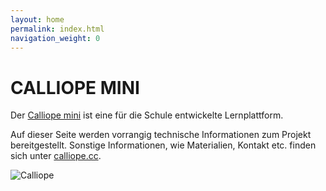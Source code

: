 ```yaml
---
layout: home
permalink: index.html
navigation_weight: 0
---
```

# CALLIOPE MINI

Der [Calliope mini](https://calliope.cc) ist eine für die Schule entwickelte Lernplattform.

Auf dieser Seite werden vorrangig technische Informationen zum Projekt bereitgestellt.
Sonstige Informationen, wie Materialien, Kontakt etc. finden sich unter [calliope.cc](https://calliope.cc).

![Calliope](/assets/img/calliope_mini_02.png)
